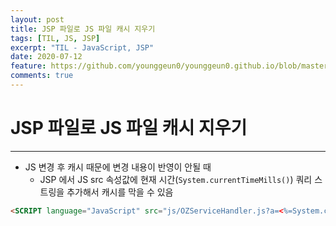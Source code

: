 ```yaml
---
layout: post
title: JSP 파일로 JS 파일 캐시 지우기
tags: [TIL, JS, JSP]
excerpt: "TIL - JavaScript, JSP"
date: 2020-07-12
feature: https://github.com/younggeun0/younggeun0.github.io/blob/master/_posts/img/til/til.png?raw=true
comments: true
---
```

 
# JSP 파일로 JS 파일 캐시 지우기

---

* JS 변경 후 캐시 때문에 변경 내용이 반영이 안될 때
  * JSP 에서 JS src 속성값에 현재 시간(`System.currentTimeMills()`) 쿼리 스트링을 추가해서 캐시를 막을 수 있음

```html
<SCRIPT language="JavaScript" src="js/OZServiceHandler.js?a=<%=System.currentTimeMillis()%>"></SCRIPT>
```

